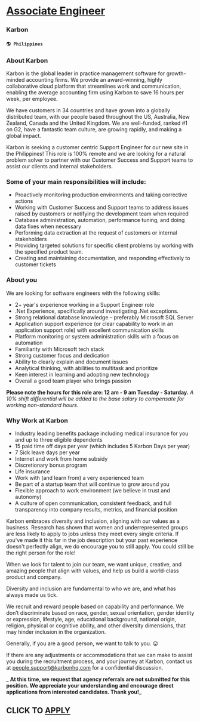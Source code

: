 # [Associate Engineer](https://www.remotewlb.com/apply/associate-engineer-79281)  
### Karbon  
#### `🌎 Philippines`  

### About Karbon

Karbon is the global leader in practice management software for growth-minded accounting firms. We provide an award-winning, highly collaborative cloud platform that streamlines work and communication, enabling the average accounting firm using Karbon to save 16 hours per week, per employee.

We have customers in 34 countries and have grown into a globally distributed team, with our people based throughout the US, Australia, New Zealand, Canada and the United Kingdom. We are well-funded, ranked #1 on G2, have a fantastic team culture, are growing rapidly, and making a global impact.

Karbon is seeking a customer centric Support Engineer for our new site in the Philippines! This role is 100% remote and we are looking for a natural problem solver to partner with our Customer Success and Support teams to assist our clients and internal stakeholders.

### Some of your main responsibilities will include:

  * Proactively monitoring production environments and taking corrective actions
  * Working with Customer Success and Support teams to address issues raised by customers or notifying the development team when required
  * Database administration, automation, performance tuning, and doing data fixes when necessary
  * Performing data extraction at the request of customers or internal stakeholders
  * Providing targeted solutions for specific client problems by working with the specified product team.
  * Creating and maintaining documentation, and responding effectively to customer tickets

### About you

We are looking for software engineers with the following skills:

  * 2+ year's experience working in a Support Engineer role
  * .Net Experience, specifically around investigating .Net exceptions.
  * Strong relational database knowledge – preferably Microsoft SQL Server 
  * Application support experience (or clear capability to work in an application support role) with excellent communication skills 
  * Platform monitoring or system administration skills with a focus on automation 
  * Familiarity with Microsoft tech stack
  * Strong customer focus and dedication 
  * Ability to clearly explain and document issues 
  * Analytical thinking, with abilities to multitask and prioritize
  * Keen interest in learning and adopting new technology 
  * Overall a good team player who brings passion

 **Please note the hours for this role are: 12 am - 9 am Tuesday - Saturday.** _A 10% shift differential will be added to the base salary to compensate for working non-standard hours._

### Why Work at Karbon

  * Industry leading benefits package including medical insurance for you and up to three eligible dependents
  * 15 paid time off days per year (which includes 5 Karbon Days per year)
  * 7 Sick leave days per year
  * Internet and work from home subsidy
  * Discretionary bonus program
  * Life insurance
  * Work with (and learn from) a very experienced team
  * Be part of a startup team that will continue to grow around you
  * Flexible approach to work environment (we believe in trust and autonomy)
  * A culture of open communication, consistent feedback, and full transparency into company results, metrics, and financial position

Karbon embraces diversity and inclusion, aligning with our values as a business. Research has shown that women and underrepresented groups are less likely to apply to jobs unless they meet every single criteria. If you've made it this far in the job description but your past experience doesn't perfectly align, we do encourage you to still apply. You could still be the right person for the role!  
  
When we look for talent to join our team, we want unique, creative, and amazing people that align with values, and help us build a world-class product and company.

Diversity and inclusion are fundamental to who we are, and what has always made us tick.

We recruit and reward people based on capability and performance. We don’t discriminate based on race, gender, sexual orientation, gender identity or expression, lifestyle, age, educational background, national origin, religion, physical or cognitive ability, and other diversity dimensions, that may hinder inclusion in the organization.

Generally, if you are a good person, we want to talk to you. 😛

If there are any adjustments or accommodations that we can make to assist you during the recruitment process, and your journey at Karbon, contact us at people.support@karbonhq.com for a confidential discussion.

 _ **At this time, we request that agency referrals are not submitted for this position. We appreciate your understanding and encourage direct applications from interested candidates. Thank you!**_

  
## CLICK TO [APPLY](https://www.remotewlb.com/apply/associate-engineer-79281)

